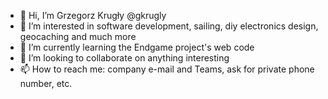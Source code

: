 - 👋 Hi, I’m Grzegorz Krugły @gkrugly
- 👀 I’m interested in software development, sailing, diy electronics design, geocaching and much more
- 🌱 I’m currently learning the Endgame project's web code
- 💞️ I’m looking to collaborate on anything interesting
- 📫 How to reach me: company e-mail and Teams, ask for private phone number, etc.

<!---
gkrugly/gkrugly is a ✨ special ✨ repository because its `README.md` (this file) appears on your GitHub profile.
You can click the Preview link to take a look at your changes.
--->
